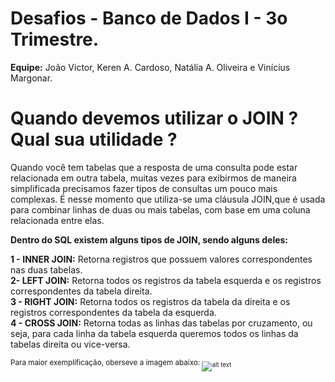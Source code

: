# Desafios - Banco de Dados I - 3o Trimestre.

**Equipe:** João Victor, Keren A. Cardoso, Natália A. Oliveira e Vinícius Margonar.


# Quando devemos utilizar o JOIN ? Qual sua utilidade ?

Quando você tem tabelas que a resposta de uma consulta pode estar relacionada em outra tabela, muitas vezes para exibirmos de maneira simplificada precisamos fazer tipos de consultas um pouco mais complexas. É nesse momento que utiliza-se uma cláusula JOIN,que é usada para combinar linhas de duas ou mais tabelas, com base em uma coluna relacionada entre elas.

**Dentro do SQL existem alguns tipos de JOIN, sendo alguns deles:**

**1 - INNER JOIN:** Retorna registros que possuem valores correspondentes nas duas tabelas.<br />
**2- LEFT JOIN:** Retorna todos os registros da tabela esquerda e os registros correspondentes da tabela direita.<br />
**3 - RIGHT JOIN:** Retorna todos os registros da tabela da direita e os registros correspondentes da tabela da esquerda.<br />
**4 - CROSS JOIN:** Retorna todas as linhas das tabelas por cruzamento, ou seja, para cada linha da tabela esquerda queremos todos os linhas da tabelas direita ou vice-versa.<br />

<sub> Para maior exemplificação, oberseve a imagem abaixo: <sub>
![alt text](https://www.alphacodingskills.com/mysql/img/mysql-join.PNG)
